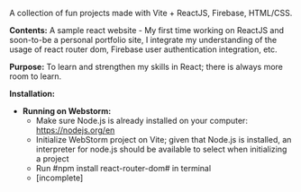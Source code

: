 A collection of fun projects made with Vite + ReactJS, Firebase, HTML/CSS.

**Contents:**
A sample react website - My first time working on ReactJS and soon-to-be a personal portfolio site, I integrate my understanding of the usage of react router dom, Firebase user authentication integration, etc. 

**Purpose:**
To learn and strengthen my skills in React; there is always more room to learn.

**Installation:**
- **Running on Webstorm:**
  - Make sure Node.js is already installed on your computer: https://nodejs.org/en
  - Initialize WebStorm project on Vite; given that Node.js is installed, an interpreter for node.js should be available to select when initializing a project
  - Run #npm install react-router-dom# in terminal
  - [incomplete]
